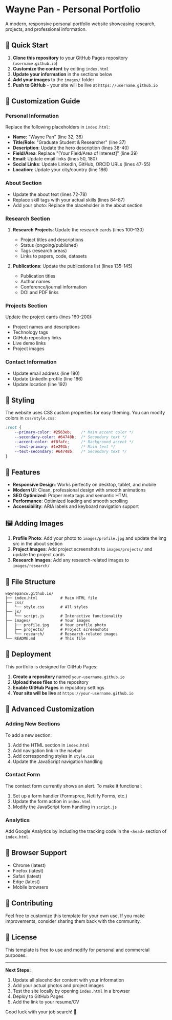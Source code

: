 # Wayne Pan - Personal Portfolio

A modern, responsive personal portfolio website showcasing research, projects, and professional information.

## 🚀 Quick Start

1. **Clone this repository** to your GitHub Pages repository (`username.github.io`)
2. **Customize the content** by editing `index.html`
3. **Update your information** in the sections below
4. **Add your images** to the `images/` folder
5. **Push to GitHub** - your site will be live at `https://username.github.io`

## 📝 Customization Guide

### Personal Information
Replace the following placeholders in `index.html`:

- **Name**: "Wayne Pan" (line 32, 36)
- **Title/Role**: "Graduate Student & Researcher" (line 37)
- **Description**: Update the hero description (lines 38-40)
- **Field/Area**: Replace "[Your Field/Area of Interest]" (line 39)
- **Email**: Update email links (lines 50, 180)
- **Social Links**: Update LinkedIn, GitHub, ORCID URLs (lines 47-55)
- **Location**: Update your city/country (line 186)

### About Section
- Update the about text (lines 72-78)
- Replace skill tags with your actual skills (lines 84-87)
- Add your photo: Replace the placeholder in the about section

### Research Section
1. **Research Projects**: Update the research cards (lines 100-130)
   - Project titles and descriptions
   - Status (ongoing/published)
   - Tags (research areas)
   - Links to papers, code, datasets

2. **Publications**: Update the publications list (lines 135-145)
   - Publication titles
   - Author names
   - Conference/journal information
   - DOI and PDF links

### Projects Section
Update the project cards (lines 160-200):
- Project names and descriptions
- Technology tags
- GitHub repository links
- Live demo links
- Project images

### Contact Information
- Update email address (line 180)
- Update LinkedIn profile (line 186)
- Update location (line 192)

## 🎨 Styling

The website uses CSS custom properties for easy theming. You can modify colors in `css/style.css`:

```css
:root {
    --primary-color: #2563eb;    /* Main accent color */
    --secondary-color: #64748b;  /* Secondary text */
    --accent-color: #f8fafc;     /* Background accent */
    --text-primary: #1e293b;     /* Main text */
    --text-secondary: #64748b;   /* Secondary text */
}
```

## 📱 Features

- **Responsive Design**: Works perfectly on desktop, tablet, and mobile
- **Modern UI**: Clean, professional design with smooth animations
- **SEO Optimized**: Proper meta tags and semantic HTML
- **Performance**: Optimized loading and smooth scrolling
- **Accessibility**: ARIA labels and keyboard navigation support

## 🖼️ Adding Images

1. **Profile Photo**: Add your photo to `images/profile.jpg` and update the img src in the about section
2. **Project Images**: Add project screenshots to `images/projects/` and update the project cards
3. **Research Images**: Add any research-related images to `images/research/`

## 📁 File Structure

```
waynepancw.github.io/
├── index.html          # Main HTML file
├── css/
│   └── style.css       # All styles
├── js/
│   └── script.js       # Interactive functionality
├── images/             # Your images
│   ├── profile.jpg     # Your profile photo
│   ├── projects/       # Project screenshots
│   └── research/       # Research-related images
└── README.md           # This file
```

## 🚀 Deployment

This portfolio is designed for GitHub Pages:

1. **Create a repository** named `your-username.github.io`
2. **Upload these files** to the repository
3. **Enable GitHub Pages** in repository settings
4. **Your site will be live** at `https://your-username.github.io`

## 🔧 Advanced Customization

### Adding New Sections
To add a new section:
1. Add the HTML section in `index.html`
2. Add navigation link in the navbar
3. Add corresponding styles in `style.css`
4. Update the JavaScript navigation handling

### Contact Form
The contact form currently shows an alert. To make it functional:
1. Set up a form handler (Formspree, Netlify Forms, etc.)
2. Update the form action in `index.html`
3. Modify the JavaScript form handling in `script.js`

### Analytics
Add Google Analytics by including the tracking code in the `<head>` section of `index.html`.

## 📱 Browser Support

- Chrome (latest)
- Firefox (latest)
- Safari (latest)
- Edge (latest)
- Mobile browsers

## 🤝 Contributing

Feel free to customize this template for your own use. If you make improvements, consider sharing them back with the community.

## 📄 License

This template is free to use and modify for personal and commercial purposes.

---

**Next Steps:**
1. Update all placeholder content with your information
2. Add your actual photos and project images
3. Test the site locally by opening `index.html` in a browser
4. Deploy to GitHub Pages
5. Add the link to your resume/CV

Good luck with your job search! 🎉